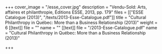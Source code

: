 +++
cover_image = "/esse_cover.jpg"
description = "Vendu-Sold: Arts, affaires et philanthropie, Éditions ESSE, 2013, pp. 179"
files = [["ESSE Catalogue (2013)", "/texts/2013-Esse-Catalogue.pdf"]]
title = "Cultural Philanthropy in Québec: More than a Business Relationship (2013)"
weight = 6
[[text]]
file = ""
name = ""
[[text]]
file = "/2013-Esse-Catalogue.pdf"
name = "Cultural Philanthropy in Québec: More than a Business Relationship (2013)"

+++
